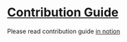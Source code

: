 # [Contribution Guide](https://www.notion.so/plyo/Contribution-Guide-7c402575884a406cb74535863668a67fRe)

Please read contribution guide [in notion](https://www.notion.so/plyo/Contribution-Guide-7c402575884a406cb74535863668a67fRe)
